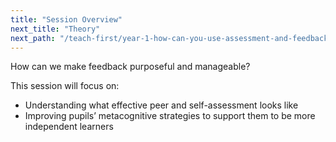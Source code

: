 ```yaml
---
title: "Session Overview"
next_title: "Theory"
next_path: "/teach-first/year-1-how-can-you-use-assessment-and-feedback-to-greatest-effect/spring-week-5-ect-theory"
---
```


How can we make feedback purposeful and manageable?

This session will focus on:

- Understanding what effective peer and self-assessment looks like
- Improving pupils’ metacognitive strategies to support them to be more independent learners
